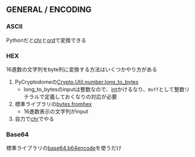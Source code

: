 ## GENERAL / ENCODING
### ASCII
Pythonだと[chr]( https://docs.python.org/ja/3/library/functions.html#chr )と[ord]( https://docs.python.org/ja/3/library/functions.html#ord )で変換できる


### HEX
16進数の文字列をbyte列に変換する方法はいくつかやり方がある

1. PyCryptodomeの[Crypto.Util.number.long_to_bytes]( https://pycryptodome.readthedocs.io/en/latest/src/util/util.html#Crypto.Util.number.long_to_bytes )
    * long_to_bytesのinputは整数なので、[int]( https://docs.python.org/ja/3/library/functions.html#int )かけるなり、`0xff`として整数リテラルで定義しておくなりの対応が必要
2. 標準ライブラリの[bytes.fromhex]( https://docs.python.org/ja/3/library/stdtypes.html#bytes.fromhex )
    * 16進数表示の文字列がinput
3. 自力で[chr]( https://docs.python.org/ja/3/library/functions.html#chr )でやる


### Base64
標準ライブラリの[base64.b64encode]( https://docs.python.org/ja/3/library/base64.html#base64.b64encode )を使うだけ